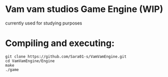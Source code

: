 # Vam vam studios Game Engine (WIP)
currently used for studying purposes

# Compiling and executing:
```
git clone https://github.com/Sara01-s/VamVamEngine.git
cd VamVamEngine/Engine
make
./game
